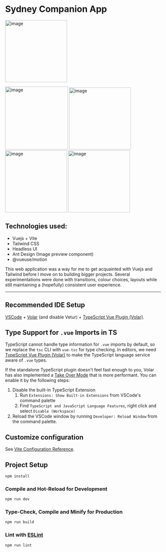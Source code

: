 # Sydney Companion App

<img width="200" alt="image" src="https://user-images.githubusercontent.com/43084055/230781066-3f52a39f-edd7-492e-a0b6-c4491fa27f29.png">
<p float="left">
   <img width="203" alt="image" src="https://user-images.githubusercontent.com/43084055/230781620-1e113dad-96c6-4f9a-90c9-80d29739fb2b.png">
   <img width="200" alt="image" src="https://user-images.githubusercontent.com/43084055/230781113-c5a1bb4f-cbf3-446b-af59-3ecd0eb6af24.png">
   <img width="200" alt="image" src="https://user-images.githubusercontent.com/43084055/230781123-0b9f6d53-81e0-4722-a8fa-dcecde467c82.png">
   <img width="200" alt="image" src="https://user-images.githubusercontent.com/43084055/230781143-98d4c294-9135-45b3-957d-96608fdef8d3.png">
</p>

## Technologies used:
* Vuejs + Vite
* Tailwind CSS
* Headless UI
* Ant Design (Image preview component)
* @vueuse/motion

This web application was a way for me to get acquainted with Vuejs and Tailwind before I move on to building bigger projects. Several experimentations were done with transitions, colour choices, layouts while still maintaining a (hopefully) consistent user experience.

---
## Recommended IDE Setup

[VSCode](https://code.visualstudio.com/) + [Volar](https://marketplace.visualstudio.com/items?itemName=Vue.volar) (and disable Vetur) + [TypeScript Vue Plugin (Volar)](https://marketplace.visualstudio.com/items?itemName=Vue.vscode-typescript-vue-plugin).

## Type Support for `.vue` Imports in TS

TypeScript cannot handle type information for `.vue` imports by default, so we replace the `tsc` CLI with `vue-tsc` for type checking. In editors, we need [TypeScript Vue Plugin (Volar)](https://marketplace.visualstudio.com/items?itemName=Vue.vscode-typescript-vue-plugin) to make the TypeScript language service aware of `.vue` types.

If the standalone TypeScript plugin doesn't feel fast enough to you, Volar has also implemented a [Take Over Mode](https://github.com/johnsoncodehk/volar/discussions/471#discussioncomment-1361669) that is more performant. You can enable it by the following steps:

1. Disable the built-in TypeScript Extension
   1. Run `Extensions: Show Built-in Extensions` from VSCode's command palette
   2. Find `TypeScript and JavaScript Language Features`, right click and select `Disable (Workspace)`
2. Reload the VSCode window by running `Developer: Reload Window` from the command palette.

## Customize configuration

See [Vite Configuration Reference](https://vitejs.dev/config/).

## Project Setup

```sh
npm install
```

### Compile and Hot-Reload for Development

```sh
npm run dev
```

### Type-Check, Compile and Minify for Production

```sh
npm run build
```

### Lint with [ESLint](https://eslint.org/)

```sh
npm run lint
```
